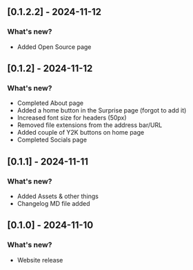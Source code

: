 ## [0.1.2.2] - 2024-11-12
 
### What's new?
 
* Added Open Source page

## [0.1.2] - 2024-11-12
 
### What's new?
 
* Completed About page
* Added a home button in the Surprise page (forgot to add it)
* Increased font size for headers (50px)
* Removed file extensions from the address bar/URL
* Added couple of Y2K buttons on home page
* Completed Socials page

## [0.1.1] - 2024-11-11
 
### What's new?
 
* Added Assets & other things
* Changelog MD file added
 
## [0.1.0] - 2024-11-10
 
### What's new?
 
* Website release